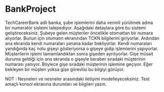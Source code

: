 # BankProject

TechCareerBank adlı banka, şube işlemlerini daha verimli yürütmek adına bir numeratör sistemi talepediyor. Aşağıdaki detaylara göre bu sistemi geliştireceksiniz.
Şubeye gelen müşteriler öncelikle otomattan bir numara alıyorlar. Bunun için otomatın ekranından TCKN bilgilerini giriyorlar. Ardından ana ekranda kendi numaraları yanana kadar bekliyorlar. Kendi numaraları yandığında kaç nolu gişeyi gösteriyorsa o gişeye gidip işlemlerini yapıyorlar. Müşterilerin işlemi tamamlandıktan sonra gişeden ayrılıyorlar. Gişe müsait duruma geldiği için ana ekranda o gişeyle beraber sıradaki müşterinin numarası yanıyor. Böylece gişe sıradaki müşterinin işlemine geçiyor. Eğer bekleyen bir müşteri yoksa gişe görevlisi bu bilgiyi görüyor.

NOT : Nesneleri ve nesneler arasındaki iletişimi modelleyeceksiniz. Test amaçlı konsol ekranına durumları ve bilgileri yazın.
